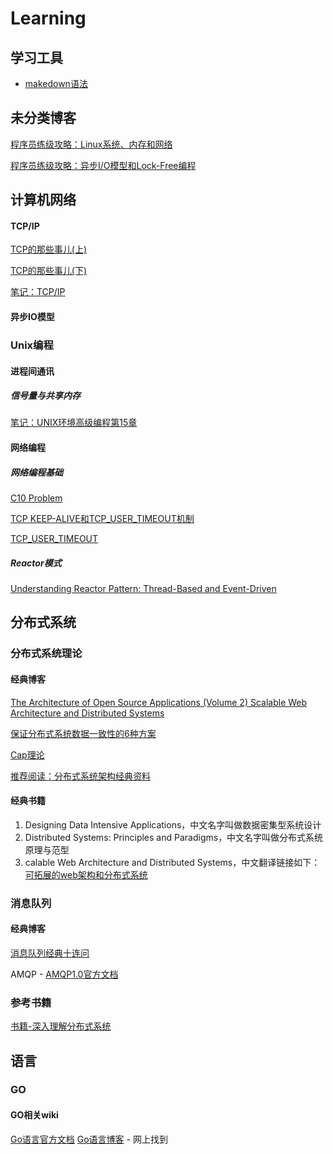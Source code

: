 # Learning
## 学习工具
- [makedown语法](https://www.jianshu.com/p/191d1e21f7ed)

## 未分类博客
[程序员练级攻略：Linux系统、内存和网络](https://time.geekbang.org/column/article/9759)

[程序员练级攻略：异步I/O模型和Lock-Free编程](https://time.geekbang.org/column/article/9851)


## 计算机网络
#### TCP/IP
[TCP的那些事儿(上)](https://coolshell.cn/articles/11564.html) 

[TCP的那些事儿(下)](https://coolshell.cn/articles/11609.html)

[笔记：TCP/IP](https://github.com/zhan81776075/Learning/blob/main/%E8%AE%A1%E7%AE%97%E6%9C%BA%E5%9F%BA%E7%A1%80/%E8%AE%A1%E7%AE%97%E6%9C%BA%E7%BD%91%E7%BB%9C/tcpip.md)

#### 异步IO模型

### Unix编程

#### 进程间通讯
##### 信号量与共享内存
[笔记：UNIX环境高级编程第15章]()

#### 网络编程
##### 网络编程基础
[C10 Problem](https://en.wikipedia.org/wiki/C10k_problem)

[TCP KEEP-ALIVE和TCP_USER_TIMEOUT机制](https://blog.csdn.net/u014436243/article/details/116856572)

[TCP_USER_TIMEOUT](https://xujianhai.fun/posts/tcp_user_timeout/)

##### Reactor模式
[Understanding Reactor Pattern: Thread-Based and Event-Driven](https://dzone.com/articles/understanding-reactor-pattern-thread-based-and-eve)

## 分布式系统
### 分布式系统理论
#### 经典博客
[The Architecture of Open Source Applications (Volume 2) Scalable Web Architecture and Distributed Systems](https://aosabook.org/en/v2/distsys.html)

[保证分布式系统数据一致性的6种方案](https://cloud.tencent.com/developer/article/1041507)

[Cap理论](https://cloud.tencent.com/developer/article/1860632)

[推荐阅读：分布式系统架构经典资料](https://time.geekbang.org/column/article/2080)

#### 经典书籍
1. Designing Data Intensive Applications，中文名字叫做数据密集型系统设计
2. Distributed Systems: Principles and Paradigms，中文名字叫做分布式系统原理与范型
3. calable Web Architecture and Distributed Systems，中文翻译链接如下：[可拓展的web架构和分布式系统](http://nettee.github.io/posts/2016/Scalable-Web-Architecture-and-Distributed-Systems/)
### 消息队列
#### 经典博客
[消息队列经典十连问](https://ost.51cto.com/posts/13284)

AMQP - [AMQP1.0官方文档](https://www.amqp.org/specification/1.0/amqp-org-download)

### 参考书籍
[书籍-深入理解分布式系统](https://github.com/zhan81776075/Learning/tree/main/%E5%88%86%E5%B8%83%E5%BC%8F%E7%B3%BB%E7%BB%9F/%E5%88%86%E5%B8%83%E5%BC%8F%E7%B3%BB%E7%BB%9F%E7%90%86%E8%AE%BA)

## 语言
### GO
#### GO相关wiki
[Go语言官方文档](https://go-zh.org/doc/)
[Go语言博客](https://www.flysnow.org) - 网上找到
